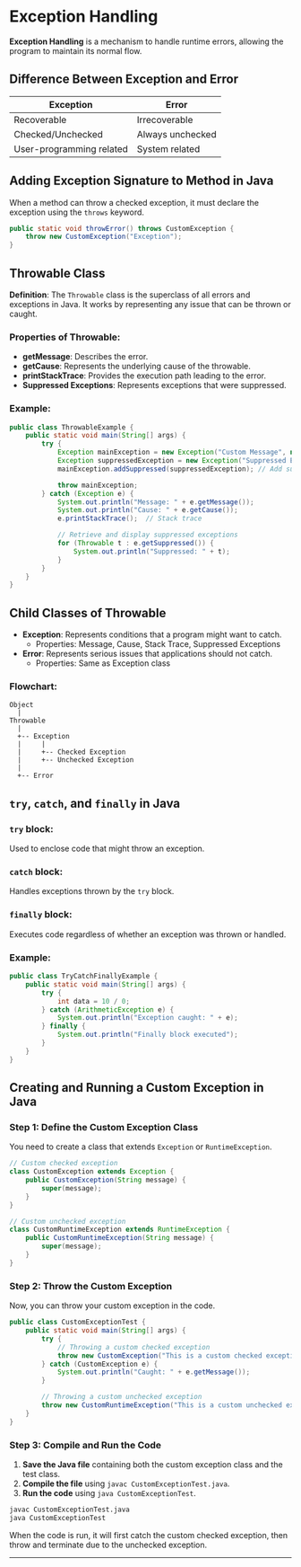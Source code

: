 
# Exception Handling
**Exception Handling** is a mechanism to handle runtime errors, allowing the program to maintain its normal flow.

## Difference Between Exception and Error

| Exception       | Error           |
|-----------------|-----------------|
| Recoverable     | Irrecoverable   |
| Checked/Unchecked | Always unchecked |
| User-programming related | System related  |

## Adding Exception Signature to Method in Java

When a method can throw a checked exception, it must declare the exception using the `throws` keyword.
```java
public static void throwError() throws CustomException {
    throw new CustomException("Exception");
}
```

## Throwable Class

**Definition**: The `Throwable` class is the superclass of all errors and exceptions in Java. It works by representing any issue that can be thrown or caught.

### Properties of Throwable:
- **getMessage**: Describes the error.
- **getCause**: Represents the underlying cause of the throwable.
- **printStackTrace**: Provides the execution path leading to the error.
- **Suppressed Exceptions**: Represents exceptions that were suppressed.

### Example:
```java
public class ThrowableExample {
    public static void main(String[] args) {
        try {
            Exception mainException = new Exception("Custom Message", new Throwable("Cause of Exception"));
            Exception suppressedException = new Exception("Suppressed Exception");
            mainException.addSuppressed(suppressedException); // Add suppressed exception

            throw mainException;
        } catch (Exception e) {
            System.out.println("Message: " + e.getMessage());
            System.out.println("Cause: " + e.getCause());
            e.printStackTrace();  // Stack trace

            // Retrieve and display suppressed exceptions
            for (Throwable t : e.getSuppressed()) {
                System.out.println("Suppressed: " + t);
            }
        }
    }
}

```

## Child Classes of Throwable

- **Exception**: Represents conditions that a program might want to catch.
    - Properties: Message, Cause, Stack Trace, Suppressed Exceptions
- **Error**: Represents serious issues that applications should not catch.
    - Properties: Same as Exception class

### Flowchart:
```
Object
  |
Throwable
  |
  +-- Exception
  |     |
  |     +-- Checked Exception
  |     +-- Unchecked Exception
  |
  +-- Error
```

## `try`, `catch`, and `finally` in Java

### `try` block:
Used to enclose code that might throw an exception.

### `catch` block:
Handles exceptions thrown by the `try` block.

### `finally` block:
Executes code regardless of whether an exception was thrown or handled.

### Example:
```java
public class TryCatchFinallyExample {
    public static void main(String[] args) {
        try {
            int data = 10 / 0;
        } catch (ArithmeticException e) {
            System.out.println("Exception caught: " + e);
        } finally {
            System.out.println("Finally block executed");
        }
    }
}
```

## Creating and Running a Custom Exception in Java

### Step 1: Define the Custom Exception Class
You need to create a class that extends `Exception` or `RuntimeException`.

```java
// Custom checked exception
class CustomException extends Exception {
    public CustomException(String message) {
        super(message);
    }
}

// Custom unchecked exception
class CustomRuntimeException extends RuntimeException {
    public CustomRuntimeException(String message) {
        super(message);
    }
}
```

### Step 2: Throw the Custom Exception
Now, you can throw your custom exception in the code.

```java
public class CustomExceptionTest {
    public static void main(String[] args) {
        try {
            // Throwing a custom checked exception
            throw new CustomException("This is a custom checked exception");
        } catch (CustomException e) {
            System.out.println("Caught: " + e.getMessage());
        }

        // Throwing a custom unchecked exception
        throw new CustomRuntimeException("This is a custom unchecked exception");
    }
}
```

### Step 3: Compile and Run the Code
1. **Save the Java file** containing both the custom exception class and the test class.
2. **Compile the file** using `javac CustomExceptionTest.java`.
3. **Run the code** using `java CustomExceptionTest`.

```bash
javac CustomExceptionTest.java
java CustomExceptionTest
```

When the code is run, it will first catch the custom checked exception, then throw and terminate due to the unchecked exception.

---